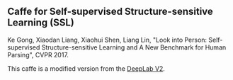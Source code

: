 ## Caffe for Self-supervised Structure-sensitive Learning (SSL)
Ke Gong, Xiaodan Liang, Xiaohui Shen, Liang Lin, "Look into Person: Self-supervised Structure-sensitive Learning and A New Benchmark for Human Parsing", CVPR 2017.

This caffe is a modified version from the [DeepLab V2](https://bitbucket.org/aquariusjay/deeplab-public-ver2/).
